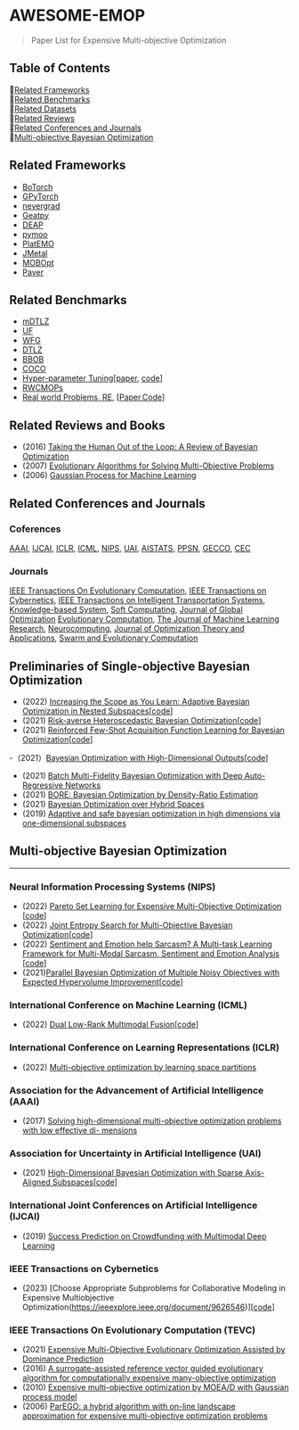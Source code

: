 # AWESOME-EMOP
> Paper List for Expensive Multi-objective Optimization 

## Table of Contents
:monkey:[Related Frameworks](#related-frameworks)   
:monkey:[Related Benchmarks](#related-benchmarks)   
:monkey:[Related Datasets](#related-datasets)  
:monkey:[Related Reviews](#related-reviews)  
:monkey:[Related Conferences and Journals](#related-conferences-and-journals)   
:monkey:[Multi-objective Bayesian Optimization](#multiobjective-bayesian-optimization) 

## Related Frameworks
- [BoTorch](https://botorch.org/)
- [GPyTorch](https://gpytorch.ai/)
- [nevergrad](https://github.com/facebookresearch/nevergrad)
- [Geatpy](https://github.com/geatpy-dev/geatpy)
- [DEAP](https://github.com/DEAP/deap)
- [pymoo](https://pymoo.org/)
- [PlatEMO](https://github.com/BIMK/PlatEMO)
- [JMetal](https://github.com/jMetal/jMetal)
- [MOBOpt](https://github.com/ppgaluzio/MOBOpt)
- [Paver](https://github.com/coin-or/Paver)

## Related Benchmarks
- [mDTLZ](https://ieeexplore.ieee.org/document/8372962)
- [UF](https://ojs.aaai.org/index.php/AAAI/article/view/10664) 
- [WFG](https://ieeexplore.ieee.org/document/5353656) 
- [DTLZ](https://www.cs.bham.ac.uk/~jdk/parego/)
- [BBOB](https://numbbo.github.io/workshops/)
- [COCO](https://github.com/numbbo/coco)
- [Hyper-parameter Tuning](http://www2.imm.dtu.dk/pubdb/edoc/imm6284.pdf)\[[paper](http://www2.imm.dtu.dk/pubdb/edoc/imm6284.pdf), [code](https://github.com/rasmusbergpalm/DeepLearnToolbox)\]
- [RWCMOPs](https://www.sciencedirect.com/science/article/pii/S2210650221001231)
- [Real world Problems, RE](https://www.sciencedirect.com/science/article/pii/S1568494620300181), \[[Paper](https://ryojitanabe.github.io/reproblems/),[Code](https://github.com/happywhy/2021-RW-MOP)\]


## Related Reviews and Books
- (2016) [Taking the Human Out of the Loop: A Review of Bayesian Optimization](https://www.cs.ox.ac.uk/people/nando.defreitas/publications/BayesOptLoop.pdf)
- (2007) [Evolutionary Algorithms for Solving Multi-Objective Problems](https://link.springer.com/book/10.1007/978-0-387-36797-2) 
- (2006) [Gaussian Process for Machine Learning](https://gaussianprocess.org/gpml/) 

## Related Conferences and Journals
### Coferences
[AAAI](https://www.aaai.org/Library/AAAI/aaai-library.php), 
[IJCAI](https://www.ijcai.org/proceedings/2019/), 
[ICLR](https://openreview.net/group?id=ICLR.cc/2019/Conference), 
[ICML](https://icml.cc/Conferences/2018/Schedule), 
[NIPS](https://nips.cc/Conferences/2018/Schedule?type=Poster),
[UAI](https://www.auai.org/uai2023/),
[AISTATS](https://aistats.org/),
[PPSN](https://emo2023.liacs.leidenuniv.nl/category/ppsn/),
[GECCO](https://gecco-2023.sigevo.org/HomePage),
[CEC](https://2023.ieee-cec.org/)

### Journals
[IEEE Transactions On Evolutionary Computation](https://ieeexplore.ieee.org/xpl/RecentIssue.jsp?punumber=4235),
[IEEE Transactions on Cybernetics](https://ieeexplore.ieee.org/xpl/RecentIssue.jsp?punumber=6221036), 
[IEEE Transactions on Intelligent Transportation Systems](https://ieeexplore.ieee.org/xpl/RecentIssue.jsp?punumber=6979),
[Knowledge-based System](https://www.sciencedirect.com/journal/knowledge-based-systems),
[Soft Computating](https://www.springer.com/journal/500),
[Journal of Global Optimization](https://www.springer.com/journal/10898)
[Evolutionary Computation](https://direct.mit.edu/evco),
[The Journal of Machine Learning Research](https://www.jmlr.org/),
[Neurocomputing](https://www.sciencedirect.com/journal/neurocomputing),
[Journal of Optimization Theory and Applications](https://www.springer.com/journal/10957),
[Swarm and Evolutionary Computation](https://www.sciencedirect.com/journal/swarm-and-evolutionary-computation)

## Preliminaries of Single-objective Bayesian Optimization

- (2022) [Increasing the Scope as You Learn: Adaptive Bayesian Optimization in Nested Subspaces](https://openreview.net/pdf?id=e4Wf6112DI)\[[code](https://www.catalyzex.com/paper/arxiv:2210.02905/code)]
- (2021) [Risk-averse Heteroscedastic Bayesian Optimization](https://proceedings.neurips.cc/paper/2021/file/8f97d1d7e02158a83ceb2c14ff5372cd-Paper.pdf)\[[code](https://github.com/Avidereta/risk-averse-hetero-bo)\]
- (2021) [Reinforced Few-Shot Acquisition Function Learning for Bayesian Optimization](https://proceedings.neurips.cc/paper/2021/file/3fab5890d8113d0b5a4178201dc842ad-Paper.pdf)\[[code](https://github.com/pinghsieh/FSAF)\]

-（2021）[Bayesian Optimization with High-Dimensional Outputs](https://openreview.net/pdf?id=vDo__0UwFNo)\[[code](https://botorch.org/tutorials/composite_mtbo)\]
- (2021) [Batch Multi-Fidelity Bayesian Optimization with Deep Auto-Regressive Networks](https://openreview.net/forum?id=wF-llA3k32)
- (2021) [BORE: Bayesian Optimization by Density-Ratio Estimation](https://icml.cc/virtual/2021/oral/10202)
- (2021) [Bayesian Optimization over Hybrid Spaces](https://icml.cc/virtual/2021/spotlight/9184)
- (2019) [Adaptive and safe bayesian optimization in high dimensions via one-dimensional subspaces](http://proceedings.mlr.press/v97/kirschner19a/kirschner19a.pdf)


## Multi-objective Bayesian Optimization
---
### Neural Information Processing Systems (NIPS)
- (2022) [Pareto Set Learning for Expensive Multi-Objective Optimization](https://openreview.net/forum?id=vriLTB2-O0G) \[[code](https://github.com/Xi-L/PSL-MOBO)\]
- (2022) [Joint Entropy Search for Multi-Objective Bayesian Optimization](https://openreview.net/forum?id=ZChgD8OoGds)\[[code](https://github.com/benmltu/JES)]
- (2022) [Sentiment and Emotion help Sarcasm? A Multi-task Learning Framework for Multi-Modal Sarcasm, Sentiment and Emotion Analysis](https://www.aclweb.org/anthology/2020.acl-main.401/) \[[code](http://www.iitp.ac.in/˜ai-nlp-ml/resources.html)\]
- (2021)[Parallel Bayesian Optimization of Multiple Noisy Objectives with Expected Hypervolume Improvement](https://openreview.net/pdf?id=A7pvvrlv68)\[[code](https://botorch.org/)\]


### International Conference on Machine Learning (ICML)
- (2022) [Dual Low-Rank Multimodal Fusion](https://proceedings.mlr.press/v162/daulton22a.html)\[[code](https://github.com/facebookresearch/robust_mobo)\]


### International Conference on Learning Representations (ICLR)
- (2022) [Multi-objective optimization by learning space partitions](https://openreview.net/pdf?id=FlwzVjfMryn) 


### Association for the Advancement of Artificial Intelligence (AAAI)
- (2017) [Solving high-dimensional multi-objective optimization problems with low effective di- mensions](https://ojs.aaai.org/index.php/AAAI/article/view/10664)


### Association for Uncertainty in Artificial Intelligence (UAI)
- (2021) [High-Dimensional Bayesian Optimization with Sparse Axis-Aligned Subspaces](https://auai.org/uai2021/pdf/uai2021.207.pdf)\[[code](https://github.com/martinjankowiak/saasbo)\]



### International Joint Conferences on Artificial Intelligence (IJCAI)
- (2019) [Success Prediction on Crowdfunding with Multimodal Deep Learning](https://www.ijcai.org/proceedings/2019/0299.pdf)


### IEEE Transactions on Cybernetics
- (2023) [Choose Appropriate Subproblems for Collaborative Modeling in Expensive Multiobjective Optimization(https://ieeexplore.ieee.org/document/9626546)]\[[code](https://github.com/ZhenkunWang/MOEAD-ASS)\] 


### IEEE Transactions On Evolutionary Computation (TEVC)
- (2021) [Expensive Multi-Objective Evolutionary Optimization Assisted by Dominance Prediction](https://ieeexplore.ieee.org/document/9490636)
- (2016) [A surrogate-assisted reference vector guided evolutionary algorithm for computationally expensive many-objective optimization](https://ieeexplore.ieee.org/document/7723883)
- (2010) [Expensive multi-objective optimization by MOEA/D with Gaussian process model](https://ieeexplore.ieee.org/document/5353656)
- (2006) [ParEGO: a hybrid algorithm with on-line landscape approximation for expensive multi-objective optimization problems](https://ieeexplore.ieee.org/document/1583627)






